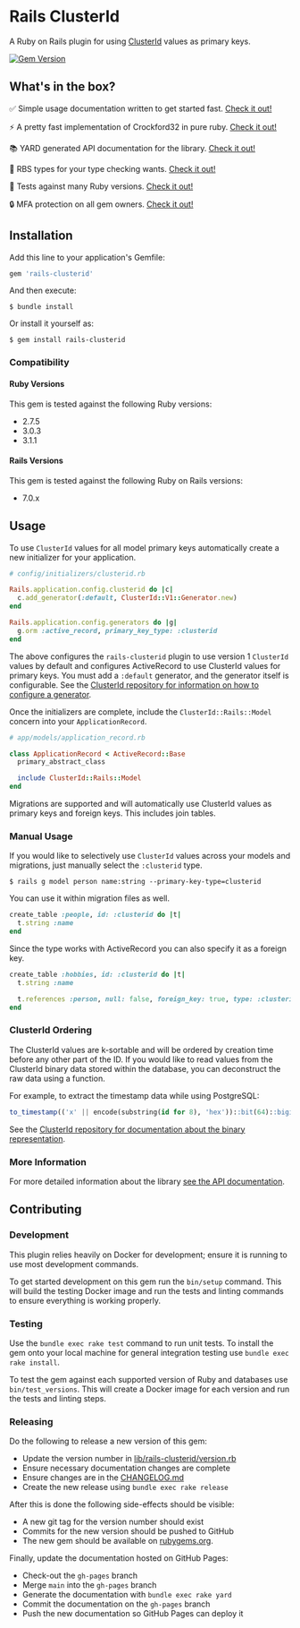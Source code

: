 # Rails ClusterId
A Ruby on Rails plugin for using [ClusterId](https://github.com/tinychameleon/clusterid) values as primary keys.

[![Gem Version](https://badge.fury.io/rb/rails-clusterid.svg)](https://badge.fury.io/rb/rails-clusterid)

## What's in the box?
✅ Simple usage documentation written to get started fast. [Check it out!](#usage)

⚡ A pretty fast implementation of Crockford32 in pure ruby. [Check it out!](#benchmarks)

📚 YARD generated API documentation for the library. [Check it out!](https://tinychameleon.github.io/rails-clusterid/)

🤖 RBS types for your type checking wants. [Check it out!](./sig/rails-clusterid.rbs)

💎 Tests against many Ruby versions. [Check it out!](#ruby-versions)

🔒 MFA protection on all gem owners. [Check it out!](https://rubygems.org/gems/rails-clusterid)


## Installation
Add this line to your application's Gemfile:

```ruby
gem 'rails-clusterid'
```

And then execute:

    $ bundle install

Or install it yourself as:

    $ gem install rails-clusterid

### Compatibility
#### Ruby Versions
This gem is tested against the following Ruby versions:

- 2.7.5
- 3.0.3
- 3.1.1

#### Rails Versions
This gem is tested against the following Ruby on Rails versions:

- 7.0.x

## Usage
To use `ClusterId` values for all model primary keys automatically create a new initializer for your application.

```ruby
# config/initializers/clusterid.rb

Rails.application.config.clusterid do |c|
  c.add_generator(:default, ClusterId::V1::Generator.new)
end

Rails.application.config.generators do |g|
  g.orm :active_record, primary_key_type: :clusterid
end
```

The above configures the `rails-clusterid` plugin to use version 1 `ClusterId` values by default and configures ActiveRecord to use ClusterId values for primary keys.
You must add a `:default` generator, and the generator itself is configurable.
See the [ClusterId repository for information on how to configure a generator](https://github.com/tinychameleon/clusterid).

Once the initializers are complete, include the `ClusterId::Rails::Model` concern into your `ApplicationRecord`.

```ruby
# app/models/application_record.rb

class ApplicationRecord < ActiveRecord::Base
  primary_abstract_class

  include ClusterId::Rails::Model
end
```

Migrations are supported and will automatically use ClusterId values as primary keys and foreign keys.
This includes join tables.

### Manual Usage 
If you would like to selectively use `ClusterId` values across your models and migrations, just manually select the `:clusterid` type.

```
$ rails g model person name:string --primary-key-type=clusterid
```

You can use it within migration files as well.

```ruby
create_table :people, id: :clusterid do |t|
  t.string :name
end
```

Since the type works with ActiveRecord you can also specify it as a foreign key.

```ruby
create_table :hobbies, id: :clusterid do |t|
  t.string :name

  t.references :person, null: false, foreign_key: true, type: :clusterid
end
```

### ClusterId Ordering
The ClusterId values are k-sortable and will be ordered by creation time before any other part of the ID.
If you would like to read values from the ClusterId binary data stored within the database, you can deconstruct the raw data using a function.

For example, to extract the timestamp data while using PostgreSQL:
```sql
to_timestamp(('x' || encode(substring(id for 8), 'hex'))::bit(64)::bigint / 1000.0)
```

See the [ClusterId repository for documentation about the binary representation](https://github.com/tinychameleon/clusterid).

### More Information
For more detailed information about the library [see the API documentation](https://tinychameleon.github.io/rails-clusterid/).


## Contributing

### Development
This plugin relies heavily on Docker for development; ensure it is running to use most development commands.

To get started development on this gem run the `bin/setup` command. This will build the testing Docker image and run the tests and linting commands to ensure everything is working properly.

### Testing
Use the `bundle exec rake test` command to run unit tests. To install the gem onto your local machine for general integration testing use `bundle exec rake install`.

To test the gem against each supported version of Ruby and databases use `bin/test_versions`. This will create a Docker image for each version and run the tests and linting steps.

### Releasing
Do the following to release a new version of this gem:

- Update the version number in [lib/rails-clusterid/version.rb](./lib/rails-clusterid/version.rb)
- Ensure necessary documentation changes are complete
- Ensure changes are in the [CHANGELOG.md](./CHANGELOG.md)
- Create the new release using `bundle exec rake release`

After this is done the following side-effects should be visible:

- A new git tag for the version number should exist
- Commits for the new version should be pushed to GitHub
- The new gem should be available on [rubygems.org](https://rubygems.org).

Finally, update the documentation hosted on GitHub Pages:

- Check-out the `gh-pages` branch
- Merge `main` into the `gh-pages` branch
- Generate the documentation with `bundle exec rake yard`
- Commit the documentation on the `gh-pages` branch
- Push the new documentation so GitHub Pages can deploy it
